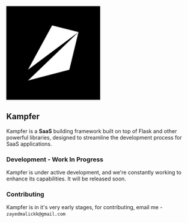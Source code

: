 <img src="https://github.com/kampferdev/.github/blob/main/assets/kampfer2x.png" width=250 alt="logo">

## Kampfer
Kampfer is a **SaaS** building framework built on top of Flask and other powerful libraries, designed to streamline the development process for SaaS applications.

### Development - Work In Progress
Kampfer is under active development, and we're constantly working to enhance its capabilities. It will be released soon.

### Contributing
Kampfer is in it's very early stages, for contributing, email me - `zayedmalickk@gmail.com`
